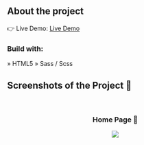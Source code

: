 
<h2>About the project</h2>

👉 Live Demo: <a href='https://blackaco.netlify.app/'>Live Demo</a>

<h3>Build with:</h3>

» HTML5
» Sass / Scss <br>

<h2>Screenshots of the Project 📸</h2>
<br>
<h3 align='center'>Home Page 🏡</h3>

<div align='center'>
  <img src='https://github.com/Cleverton-Rocha/black-aco-landing-page/assets/141706599/56c72d62-a85f-4f31-8b3b-f90b81122820'/>
</div>


